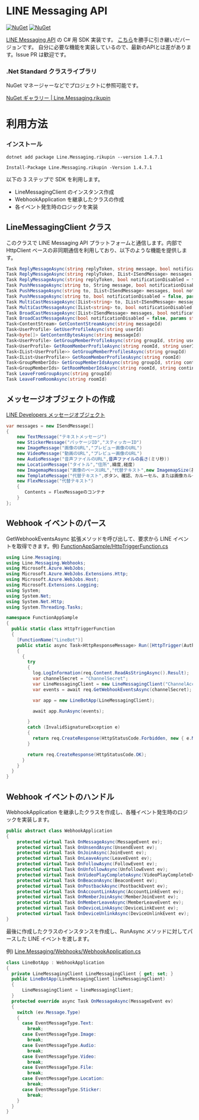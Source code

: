 # LINE Messaging API

[![NuGet](https://img.shields.io/nuget/v/Line.Messaging.rikupin.svg)](https://www.nuget.org/packages/Line.Messaging.rikupin)
[![NuGet](https://img.shields.io/nuget/dt/Line.Messaging.rikupin.svg)](https://www.nuget.org/packages/Line.Messaging.rikupin)

[LINE Messaging API](https://developers.line.biz/ja/services/messaging-api/) の C# 用 SDK 実装です。
[こちら](https://github.com/pierre3/LineMessagingApi)を勝手に引き継いだバージョンです。
自分に必要な機能を実装しているので、最新のAPIとは差があります。Issue PR は歓迎です。

### .Net Standard クラスライブラリ   
NuGet マネージャーなどでプロジェクトに参照可能です。

[NuGet ギャラリー | Line.Messaging.rikupin](https://www.nuget.org/packages/Line.Messaging.rikupin/)  

# 利用方法
### インストール
```
dotnet add package Line.Messaging.rikupin --version 1.4.7.1
```
```
Install-Package Line.Messaging.rikupin -Version 1.4.7.1
```
以下の 3 ステップで SDK を利用します。
  - LineMessagingClient のインスタンス作成
  - WebhookApplication を継承したクラスの作成
  - 各イベント発生時のロジックを実装

## LineMessagingClient クラス

このクラスで LINE Messaging API プラットフォームと通信します。内部で HttpClient ベースの非同期通信を利用しており、以下のような機能を提供します。
```cs
Task ReplyMessageAsync(string replyToken, string message, bool notificationDisabled = false)
Task ReplyMessageAsync(string replyToken, IList<ISendMessage> messages, bool notificationDisabled = false)
Task ReplyMessageAsync(string replyToken, bool notificationDisabled = false, params string[] messages)
Task PushMessageAsync(string to, String message, bool notificationDisabled = false)
Task PushMessageAsync(string to, IList<ISendMessage> messages, bool notificationDisabled = false)
Task PushMessageAsync(string to, bool notificationDisabled = false, params string[] messages)
Task MultiCastMessageAsync(IList<string> to, IList<ISendMessage> messages, bool notificationDisabled = false)
Task MultiCastMessageAsync(IList<string> to, bool notificationDisabled = false, params string[] messages)
Task BroadCastMessageAsync(IList<ISendMessage> messages, bool notificationDisabled = false)
Task BroadCastMessageAsync(bool notificationDisabled = false, params string[] messages)
Task<ContentStream> GetContentStreamAsync(string messageId)
Task<UserProfile> GetUserProfileAsync(string userId)
Task<byte[]> GetContentBytesAsync(string messageId)
Task<UserProfile> GetGroupMemberProfileAsync(string groupId, string userId)
Task<UserProfile> GetRoomMemberProfileAsync(string roomId, string userId)
Task<IList<UserProfile>> GetGroupMemberProfilesAsync(string groupId)
Task<IList<UserProfile>> GetRoomMemberProfilesAsync(string roomId)
Task<GroupMemberIds> GetGroupMemberIdsAsync(string groupId, string continuationToken)
Task<GroupMemberIds> GetRoomMemberIdsAsync(string roomId, string continuationToken = null)
Task LeaveFromGroupAsync(string groupId)
Task LeaveFromRoomAsync(string roomId)
```

## メッセージオブジェクトの作成
[LINE Developers メッセージオブジェクト](https://developers.line.biz/ja/reference/messaging-api/#message-objects)

```cs
var messages = new ISendMessage[]
{
    new TextMessage("テキストメッセージ")
    new StickerMessage("パッケージID","スティッカーID")
    new ImageMessage("画像のURL","プレビュー画像のURL")
    new VideoMessage("動画のURL","プレビュー画像のURL")
    new AudioMessage("音声ファイルのURL",音声ファイルの長さ(ミリ秒))
    new LocationMessage("タイトル","住所",緯度,経度)
    new ImagemapMessage("画像のベースURL","代替テキスト",new ImagemapSize(基本画像の幅,高さ),アクションオブジェクト)
    new TemplateMessage("代替テキスト",ボタン、確認、カルーセル、または画像カルーセルオブジェクト)
    new FlexMessage("代替テキスト")
    {
       Contents = FlexMessageのコンテナ
    }
};
```



## Webhook イベントのパース
GetWebhookEventsAsync 拡張メソッドを呼び出して、要求から LINE イベントを取得できます。例) [FunctionAppSample/HttpTriggerFunction.cs](https://github.com/rikupin1105/LineMessagingApi/blob/master/FunctionAppSample/HttpTriggerFunction.cs) 

```cs
using Line.Messaging;
using Line.Messaging.Webhooks;
using Microsoft.Azure.WebJobs;
using Microsoft.Azure.WebJobs.Extensions.Http;
using Microsoft.Azure.WebJobs.Host;
using Microsoft.Extensions.Logging;
using System;
using System.Net;
using System.Net.Http;
using System.Threading.Tasks;

namespace FunctionAppSample
{
  public static class HttpTriggerFunction
  {
    [FunctionName("LineBot")]
    public static async Task<HttpResponseMessage> Run([HttpTrigger(AuthorizationLevel.Anonymous, "post", Route = null)]HttpRequestMessage req, ILogger log)
    {
      {
        try
        {
          log.LogInformation(req.Content.ReadAsStringAsync().Result);
          var channelSecret = "ChannelSecret";
          var LineMessagingClient = new LineMessagingClient("ChannelAccessToken");
          var events = await req.GetWebhookEventsAsync(channelSecret);

          var app = new LineBotApp(LineMessagingClient);

          await app.RunAsync(events);

        }
        catch (InvalidSignatureException e)
        {
          return req.CreateResponse(HttpStatusCode.Forbidden, new { e.Message });
        }

        return req.CreateResponse(HttpStatusCode.OK);
      }
    }
  }
}
```
## Webhook イベントのハンドル
WebhookApplication を継承したクラスを作成し、各種イベント発生時のロジックを実装します。

```cs
public abstract class WebhookApplication
{
    protected virtual Task OnMessageAsync(MessageEvent ev);
    protected virtual Task OnUnsendAsync(UnsendEvent ev);
    protected virtual Task OnJoinAsync(JoinEvent ev);
    protected virtual Task OnLeaveAsync(LeaveEvent ev);
    protected virtual Task OnFollowAsync(FollowEvent ev);
    protected virtual Task OnUnfollowAsync(UnfollowEvent ev);
    protected virtual Task OnVideoPlayCompleteAsync(VideoPlayCompleteEvent ev);
    protected virtual Task OnBeaconAsync(BeaconEvent ev);
    protected virtual Task OnPostbackAsync(PostbackEvent ev);
    protected virtual Task OnAccountLinkAsync(AccountLinkEvent ev);
    protected virtual Task OnMemberJoinAsync(MemberJoinEvent ev);
    protected virtual Task OnMemberLeaveAsync(MemberLeaveEvent ev);
    protected virtual Task OnDeviceLinkAsync(DeviceLinkEvent ev);
    protected virtual Task OnDeviceUnlinkAsync(DeviceUnlinkEvent ev);
}

```

最後に作成したクラスのインスタンスを作成し、RunAsync メソッドに対してパースした LINE イベントを渡します。

例) [Line.Messaging/Webhooks/WebhookApplication.cs](https://github.com/rikupin1105/LineMessagingApi/blob/master/Line.Messaging/Webhooks/WebhookApplication.cs) 




```cs
class LineBotApp : WebhookApplication
{
  private LineMessagingClient LineMessagingClient { get; set; }
  public LineBotApp(LineMessagingClient lineMessagingClient)
  {
      LineMessagingClient = lineMessagingClient;
  }
  protected override async Task OnMessageAsync(MessageEvent ev)
  {
    switch (ev.Message.Type)
    {
      case EventMessageType.Text:
        break;
      case EventMessageType.Image:
        break;
      case EventMessageType.Audio:
        break;
      case EventMessageType.Video:
        break;
      case EventMessageType.File:
        break;
      case EventMessageType.Location:
        break;
      case EventMessageType.Sticker:
        break;
    }
  }
}
```
